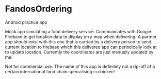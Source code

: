 # FandosOrdering
Android practice app

Mock app simulating a food delivery service. 
Communicates with Google Firebase to get location data to display on a map when delivering.
A partner app should exist with this one that is carried by a delivery person to send current location to firebase which this deliveree app can periodically look at to update location.
Currently the coordinates are just manually updated by me!

Not for commercial use.
The name of this app is definitely not a rip-off of a certain international food chain specialising in chicken!

